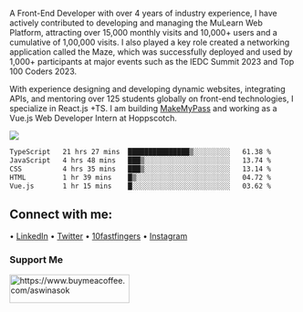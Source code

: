 <p>A Front-End Developer with over 4 years of industry experience, I have actively contributed to developing and managing the MuLearn Web Platform, attracting over 15,000 monthly visits and 10,000+ users and a cumulative of 1,00,000 visits. I also played a key role created a networking application called the Maze, which was successfully deployed and used by 1,000+ participants at major events such as the IEDC Summit 2023 and Top 100 Coders 2023.

With experience designing and developing dynamic websites, integrating APIs, and mentoring over 125 students globally on front-end technologies, I specialize in React.js +TS. I am building [MakeMyPass](https://makemypass.com/)  and working as a Vue.js Web Developer Intern at Hoppscotch.<p>
<p>
  
<img src="https://visitor-badge.laobi.icu/badge?page_id=aswinasok"/></p>

<!--START_SECTION:waka-->

```txt
TypeScript   21 hrs 27 mins  ███████████████▒░░░░░░░░░   61.38 %
JavaScript   4 hrs 48 mins   ███▒░░░░░░░░░░░░░░░░░░░░░   13.74 %
CSS          4 hrs 35 mins   ███▒░░░░░░░░░░░░░░░░░░░░░   13.14 %
HTML         1 hr 39 mins    █▒░░░░░░░░░░░░░░░░░░░░░░░   04.72 %
Vue.js       1 hr 15 mins    █░░░░░░░░░░░░░░░░░░░░░░░░   03.62 %
```

<!--END_SECTION:waka-->

<h2 align="left">Connect with me:</h2>

• [LinkedIn](https://www.linkedin.com/in/-aswinasok) • [Twitter](https://www.twitter.com/_aswin_asok_) • [10fastfingers](https://10fastfingers.com/user/2183335/) • [Instagram](https://www.instagram.com/_aswin_asok_)

<!-- <img src="https://mulearn.org/embed/rank/aswinasok@mulearn" height="400px"></img> -->
<h3 align="left">Support Me</h3>
<p><a href="https://www.buymeacoffee.com/aswinasok"> <img align="left" src="https://cdn.buymeacoffee.com/buttons/v2/default-yellow.png" height="50" width="210" alt="https://www.buymeacoffee.com/aswinasok" /></a></p><br><br>



